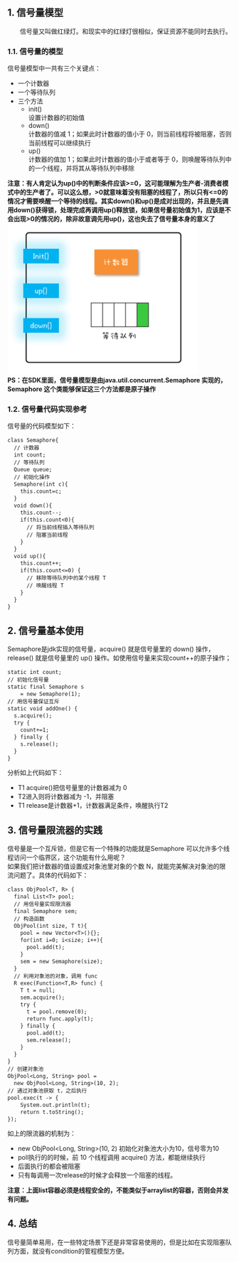 ## 1. 信号量模型
&emsp;&emsp;信号量又叫做红绿灯。和现实中的红绿灯很相似，保证资源不能同时去执行。
### 1.1. 信号量的模型
信号量模型中一共有三个关键点：  
* 一个计数器
* 一个等待队列
* 三个方法  
  * init()  
    设置计数器的初始值
  * down()  
    计数器的值减 1；如果此时计数器的值小于 0，则当前线程将被阻塞，否则当前线程可以继续执行
  * up()  
    计数器的值加 1；如果此时计数器的值小于或者等于 0，则唤醒等待队列中的一个线程，并将其从等待队列中移除

**注意：有人肯定认为up()中的判断条件应该>=0，这可能理解为生产者-消费者模式中的生产者了。可以这么想，>0就意味着没有阻塞的线程了，所以只有<=0的情况才需要唤醒一个等待的线程。其实down()和up()是成对出现的，并且是先调用down()获得锁，处理完成再调用up()释放锁，如果信号量初始值为1，应该是不会出现>0的情况的，除非故意调先用up()，这也失去了信号量本身的意义了**  
![](信号量模型.png)  
**PS：在SDK里面，信号量模型是由java.util.concurrent.Semaphore 实现的，Semaphore 这个类能够保证这三个方法都是原子操作**

### 1.2. 信号量代码实现参考
信号量的代码模型如下：
```
class Semaphore{
  // 计数器
  int count;
  // 等待队列
  Queue queue;
  // 初始化操作
  Semaphore(int c){
    this.count=c;
  }
  void down(){
    this.count--;
    if(this.count<0){
      // 将当前线程插入等待队列
      // 阻塞当前线程
    }
  }
  void up(){
    this.count++;
    if(this.count<=0) {
      // 移除等待队列中的某个线程 T
      // 唤醒线程 T
    }
  }
}
```
## 2. 信号量基本使用
Semaphore是jdk实现的信号量，acquire() 就是信号量里的 down() 操作，release() 就是信号量里的 up() 操作。如使用信号量来实现count++的原子操作；
```
static int count;
// 初始化信号量
static final Semaphore s 
    = new Semaphore(1);
// 用信号量保证互斥    
static void addOne() {
  s.acquire();
  try {
    count+=1;
  } finally {
    s.release();
  }
}
```
分析如上代码如下：
*  T1 acquire()把信号量里的计数器减为 0
*  T2进入则将计数器减为 -1，并阻塞
*  T1 release是计数器+1，计数器满足条件，唤醒执行T2

## 3. 信号量限流器的实践
信号量是一个互斥锁，但是它有一个特殊的功能就是Semaphore 可以允许多个线程访问一个临界区，这个功能有什么用呢？  
如果我们把计数器的值设置成对象池里对象的个数 N，就能完美解决对象池的限流问题了。具体的代码如下：  
```
class ObjPool<T, R> {
  final List<T> pool;
  // 用信号量实现限流器
  final Semaphore sem;
  // 构造函数
  ObjPool(int size, T t){
    pool = new Vector<T>(){};
    for(int i=0; i<size; i++){
      pool.add(t);
    }
    sem = new Semaphore(size);
  }
  // 利用对象池的对象，调用 func
  R exec(Function<T,R> func) {
    T t = null;
    sem.acquire();
    try {
      t = pool.remove(0);
      return func.apply(t);
    } finally {
      pool.add(t);
      sem.release();
    }
  }
}
// 创建对象池
ObjPool<Long, String> pool = 
  new ObjPool<Long, String>(10, 2);
// 通过对象池获取 t，之后执行  
pool.exec(t -> {
    System.out.println(t);
    return t.toString();
});
```
如上的限流器的机制为：
*  new ObjPool<Long, String>(10, 2) 初始化对象池大小为10，信号零为10
*  poll执行的的时候，前 10 个线程调用 acquire() 方法，都能继续执行
*  后面执行的都会被阻塞
*  只有每调用一次release的时候才会释放一个阻塞的线程。
  
**注意：上面list容器必须是线程安全的，不能类似于arraylist的容器，否则会并发有问题。**
## 4. 总结
信号量简单易用，在一些特定场景下还是非常容易使用的，但是比如在实现阻塞队列方面，就没有condition的管程模型方便。